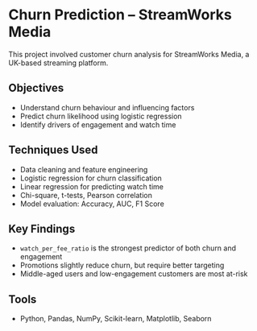 # Churn Prediction – StreamWorks Media

This project involved customer churn analysis for StreamWorks Media, a UK-based streaming platform.

## Objectives
- Understand churn behaviour and influencing factors
- Predict churn likelihood using logistic regression
- Identify drivers of engagement and watch time

## Techniques Used
- Data cleaning and feature engineering
- Logistic regression for churn classification
- Linear regression for predicting watch time
- Chi-square, t-tests, Pearson correlation
- Model evaluation: Accuracy, AUC, F1 Score

## Key Findings
- `watch_per_fee_ratio` is the strongest predictor of both churn and engagement
- Promotions slightly reduce churn, but require better targeting
- Middle-aged users and low-engagement customers are most at-risk

## Tools
- Python, Pandas, NumPy, Scikit-learn, Matplotlib, Seaborn

